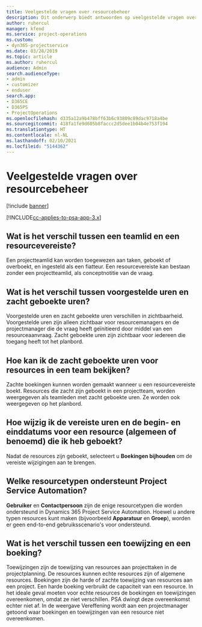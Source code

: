 ```yaml
---
title: Veelgestelde vragen over resourcebeheer
description: Dit onderwerp biedt antwoorden op veelgestelde vragen over resourcebeheer.
author: ruhercul
manager: kfend
ms.service: project-operations
ms.custom:
- dyn365-projectservice
ms.date: 03/28/2019
ms.topic: article
ms.author: ruhercul
audience: Admin
search.audienceType:
- admin
- customizer
- enduser
search.app:
- D365CE
- D365PS
- ProjectOperations
ms.openlocfilehash: d335a12a9b478bff63b6c93809c89dac9718a4be
ms.sourcegitcommit: 418fa1fe9d605b8faccc2d5dee1b04b4e753f194
ms.translationtype: HT
ms.contentlocale: nl-NL
ms.lasthandoff: 02/10/2021
ms.locfileid: "5144362"
---
```

# <a name="resource-management-faq"></a>Veelgestelde vragen over resourcebeheer

[!include [banner](../includes/psa-now-project-operations.md)]

[!INCLUDE[cc-applies-to-psa-app-3.x](../includes/cc-applies-to-psa-app-3x.md)]

## <a name="what-is-the-difference-between-a-team-member-and-a-resource-requirement"></a>Wat is het verschil tussen een teamlid en een resourcevereiste?

Een projectteamlid kan worden toegewezen aan taken, geboekt of overboekt, en ingesteld als een fiatteur. Een resourcevereiste kan bestaan zonder een projectteamlid, als conceptnotitie van de vraag. 

## <a name="what-is-the-difference-between-proposed-and-soft-booked-hours"></a>Wat is het verschil tussen voorgestelde uren en zacht geboekte uren?

Voorgestelde uren en zacht geboekte uren verschillen in zichtbaarheid. Voorgestelde uren zijn alleen zichtbaar voor resourcemanagers en de projectmanager die de vraag heeft geïnitieerd door middel van een resourceaanvraag. Zacht geboekte uren zijn zichtbaar voor iedereen die toegang heeft tot het planbord.

## <a name="how-can-i-see-the-soft-booked-hours-for-resources-on-a-team"></a>Hoe kan ik de zacht geboekte uren voor resources in een team bekijken?

Zachte boekingen kunnen worden gemaakt wanneer u een resourcevereiste boekt. Resources die zacht zijn geboekt in een projectteam, worden weergegeven als teamleden met zacht geboekte uren. Ze worden ook weergegeven op het planbord.

## <a name="how-do-i-change-the-required-hours-and-the-start-and-end-dates-for-a-resource-generic-or-named-that-i-booked"></a>Hoe wijzig ik de vereiste uren en de begin- en einddatums voor een resource (algemeen of benoemd) die ik heb geboekt?

Nadat de resources zijn geboekt, selecteert u **Boekingen bijhouden** om de vereiste wijzigingen aan te brengen.

## <a name="what-resources-types-does-project-service-automation-support"></a>Welke resourcetypen ondersteunt Project Service Automation?

**Gebruiker** en **Contactpersoon** zijn de enige resourcetypen die worden ondersteund in Dynamics 365 Project Service Automation. Hoewel u andere typen resources kunt maken (bijvoorbeeld **Apparatuur** en **Groep**), worden er geen end-to-end gebruiksscenario's voor ondersteund.

## <a name="what-is-the-difference-between-an-assignment-and-a-booking"></a>Wat is het verschil tussen een toewijzing en een boeking?

Toewijzingen zijn de toewijzing van resources aan projecttaken in de projectplanning. De resources kunnen echte resources zijn of algemene resources. Boekingen zijn de harde of zachte toewijzing van resources aan een project. Een harde boeking verbruikt de capaciteit van een resource. In het ideale geval moeten voor echte resources de boekingen en toewijzingen overeenkomen, omdat ze niet verschillen. PSA dwingt deze overeenkomst echter niet af. In de weergave Vereffening wordt aan een projectmanager getoond waar boekingen en toewijzingen van een resource niet overeenkomen.
